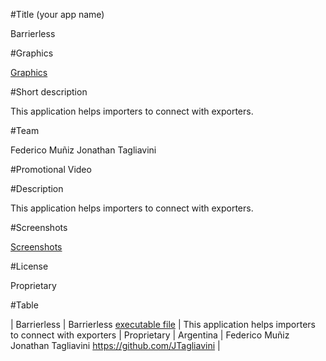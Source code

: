 #Title (your app name)

Barrierless

#Graphics

[Graphics](https://drive.google.com/drive/folders/1tSJVaAht9vlDQLrhgmK8Fr5pItCzA_Jl?usp=sharing)

#Short description

This application helps importers to connect with exporters.

#Team

Federico Muñiz
Jonathan Tagliavini

#Promotional Video

#Description

This application helps importers to connect with exporters.

#Screenshots

[Screenshots](https://drive.google.com/drive/folders/1XfHc7RBjg0_9vMwXfZt2yo1-GWLhIA3O?usp=sharing)

#License

Proprietary

#Table

| Barrierless | Barrierless [executable file](https://drive.google.com/drive/folders/1oNNpbmPYyNxXA5mD2VLTcY0zzK46PY8x?usp=sharing) | This application helps importers to connect with exporters
 | Proprietary  | Argentina | Federico Muñiz Jonathan Tagliavini https://github.com/JTagliavini |
